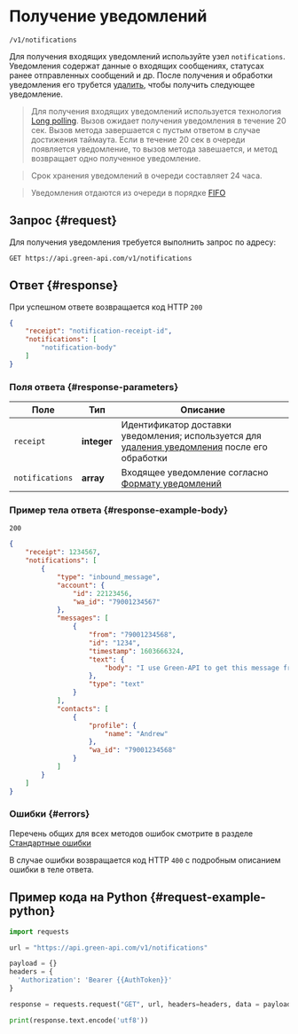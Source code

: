 # Получение уведомлений

`/v1/notifications`

Для получения входящих уведомлений используйте узел `notifications`. 
Уведомления содержат данные о входящих сообщениях, статусах ранее отправленных сообщений и др. После получения и обработки уведомления его трубется [удалить](delete.md), чтобы получить следующее уведомление.

> Для получения входящих уведомлений используется технология [Long polling](https://en.wikipedia.org/wiki/Push_technology#Long_polling). Вызов ожидает получения уведомления в течение 20 сек. Вызов метода завершается с пустым ответом в случае достижения таймаута. Если в течение 20 сек в очереди появляется уведомление, то вызов метода завешается, и метод возвращает одно полученное уведомление. 

> Срок хранения уведомлений в очереди составляет 24 часа.

> Уведомления отдаются из очереди в порядке [FIFO](https://ru.wikipedia.org/wiki/FIFO)

## Запрос {#request}

Для получения уведомления требуется выполнить запрос по адресу:
```
GET https://api.green-api.com/v1/notifications
```


## Ответ {#response}

При успешном ответе возвращается код HTTP `200`

```json
{
    "receipt": "notification-receipt-id",
    "notifications": [
        "notification-body"
    ]
}
```

### Поля ответа {#response-parameters}

Поле | Тип |  Описание
----- | ----- | -----
`receipt` | **integer** | Идентификатор доставки уведомления; используется для [удаления уведомления](delete.md) после его обработки
`notifications` | **array** | Входящее уведомление согласно [Формату уведомлений](../notifications-format/index.md)

### Пример тела ответа {#response-example-body}

```
200
```

```json
{
    "receipt": 1234567,
    "notifications": [
        {
            "type": "inbound_message",
            "account": {
                "id": 22123456,
                "wa_id": "79001234567"
            },
            "messages": [
                {
                    "from": "79001234568",
                    "id": "1234",
                    "timestamp": 1603666324,
                    "text": {
                        "body": "I use Green-API to get this message from you!"
                    },
                    "type": "text"
                }
            ],
            "contacts": [
                {
                    "profile": {
                        "name": "Andrew"
                    },
                    "wa_id": "79001234568"
                }
            ]
        }
    ]
}
```

### Ошибки {#errors}

Перечень общих для всех методов ошибок смотрите в разделе [Стандартные ошибки](../errors.md)

В случае ошибки возвращается код HTTP `400` с подробным описанием ошибки в теле ответа.

## Пример кода на Python  {#request-example-python}

```python
import requests

url = "https://api.green-api.com/v1/notifications"

payload = {}
headers = {
  'Authorization': 'Bearer {{AuthToken}}'
}

response = requests.request("GET", url, headers=headers, data = payload)

print(response.text.encode('utf8'))
```